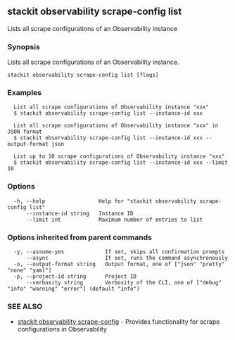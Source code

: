 ## stackit observability scrape-config list

Lists all scrape configurations of an Observability instance

### Synopsis

Lists all scrape configurations of an Observability instance.

```
stackit observability scrape-config list [flags]
```

### Examples

```
  List all scrape configurations of Observability instance "xxx"
  $ stackit observability scrape-config list --instance-id xxx

  List all scrape configurations of Observability instance "xxx" in JSON format
  $ stackit observability scrape-config list --instance-id xxx --output-format json

  List up to 10 scrape configurations of Observability instance "xxx"
  $ stackit observability scrape-config list --instance-id xxx --limit 10
```

### Options

```
  -h, --help                 Help for "stackit observability scrape-config list"
      --instance-id string   Instance ID
      --limit int            Maximum number of entries to list
```

### Options inherited from parent commands

```
  -y, --assume-yes             If set, skips all confirmation prompts
      --async                  If set, runs the command asynchronously
  -o, --output-format string   Output format, one of ["json" "pretty" "none" "yaml"]
  -p, --project-id string      Project ID
      --verbosity string       Verbosity of the CLI, one of ["debug" "info" "warning" "error"] (default "info")
```

### SEE ALSO

* [stackit observability scrape-config](./stackit_observability_scrape-config.md)	 - Provides functionality for scrape configurations in Observability

